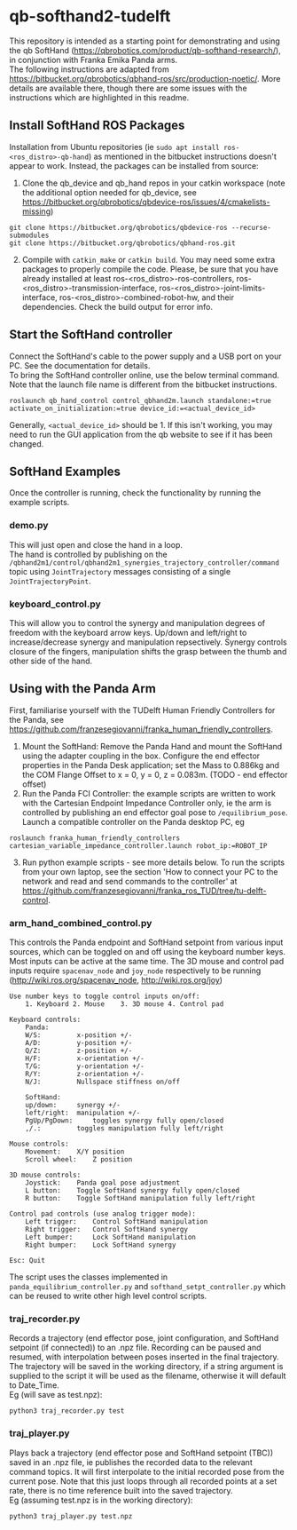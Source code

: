 # qb-softhand2-tudelft

This repository is intended as a starting point for demonstrating and using the qb SoftHand (https://qbrobotics.com/product/qb-softhand-research/), in conjunction with Franka Emika Panda arms. \
The following instructions are adapted from https://bitbucket.org/qbrobotics/qbhand-ros/src/production-noetic/. More details are available there, though  there are some issues with the instructions which are highlighted in this readme. 
## Install SoftHand ROS Packages
Installation from Ubuntu repositories (ie `sudo apt install ros-<ros_distro>-qb-hand`) as mentioned in the bitbucket instructions doesn't appear to work. Instead, the packages can be installed from source:
1. Clone the qb_device and qb_hand repos in your catkin workspace (note the additional option needed for qb_device, see https://bitbucket.org/qbrobotics/qbdevice-ros/issues/4/cmakelists-missing)
```
git clone https://bitbucket.org/qbrobotics/qbdevice-ros --recurse-submodules
git clone https://bitbucket.org/qbrobotics/qbhand-ros.git
```
2. Compile with `catkin_make` or `catkin build`. You may need some extra packages to properly compile the code. Please, be sure that you have already installed at least ros-<ros_distro>-ros-controllers, ros-<ros_distro>-transmission-interface, ros-<ros_distro>-joint-limits-interface, ros-<ros_distro>-combined-robot-hw, and their dependencies. Check the build output for error info.

## Start the SoftHand controller
Connect the SoftHand's cable to the power supply and a USB port on your PC. See the documentation for details. \
To bring the SoftHand controller online, use the below terminal command. Note that the launch file name is different from the bitbucket instructions.
```
roslaunch qb_hand_control control_qbhand2m.launch standalone:=true activate_on_initialization:=true device_id:=<actual_device_id>
```
Generally, `<actual_device_id>` should be 1. If this isn't working, you may need to run the GUI application from the qb website to see if it has been changed.

## SoftHand Examples
Once the controller is running, check the functionality by running the example scripts.
### demo.py
This will just open and close the hand in a loop. \
The hand is controlled by publishing on the `/qbhand2m1/control/qbhand2m1_synergies_trajectory_controller/command` topic using `JointTrajectory` messages consisting of a single `JointTrajectoryPoint`.
### keyboard_control.py
This will allow you to control the synergy and manipulation degrees of freedom with the keyboard arrow keys. Up/down and left/right to increase/decrease synergy and manipulation repsectively. Synergy controls closure of the fingers, manipulation shifts the grasp between the thumb and other side of the hand.

## Using with the Panda Arm
First, familiarise yourself with the TUDelft Human Friendly Controllers for the Panda, see https://github.com/franzesegiovanni/franka_human_friendly_controllers. 
1. Mount the SoftHand: Remove the Panda Hand and mount the SoftHand using the adapter coupling in the box. Configure the end effector properties in the Panda Desk application; set the Mass to 0.886kg and the COM Flange Offset to x = 0, y = 0, z = 0.083m. (TODO - end effector offset)
2. Run the Panda FCI Controller: the example scripts are written to work with the Cartesian Endpoint Impedance Controller only, ie the arm is controlled by publishing an end effector goal pose to `/equilibrium_pose`. Launch a compatible controller on the Panda desktop PC, eg
```
roslaunch franka_human_friendly_controllers cartesian_variable_impedance_controller.launch robot_ip:=ROBOT_IP
```
3. Run python example scripts - see more details below. To run the scripts from your own laptop, see the section 'How to connect your PC to the network and read and send commands to the controller' at https://github.com/franzesegiovanni/franka_ros_TUD/tree/tu-delft-control. 

### arm_hand_combined_control.py
This controls the Panda endpoint and SoftHand setpoint from various input sources, which can be toggled on and off using the keyboard number keys. Most inputs can be active at the same time. The 3D mouse and control pad inputs require `spacenav_node` and `joy_node` respectively to be running (http://wiki.ros.org/spacenav_node, http://wiki.ros.org/joy)
```
Use number keys to toggle control inputs on/off:
	1. Keyboard	2. Mouse	3. 3D mouse	4. Control pad

Keyboard controls:
	Panda:
	W/S:		 x-position +/-
	A/D:		 y-position +/-
	Q/Z:		 z-position +/-
	H/F:		 x-orientation +/-
	T/G:		 y-orientation +/-
	R/Y:		 z-orientation +/-
	N/J:		 Nullspace stiffness on/off

	SoftHand:
	up/down:	 synergy +/-
	left/right:	 manipulation +/-
	PgUp/PgDown:	 toggles synergy fully open/closed
	,/.:		 toggles manipulation fully left/right

Mouse controls:
	Movement:	 X/Y position
	Scroll wheel: 	 Z position

3D mouse controls:
	Joystick:	 Panda goal pose adjustment
	L button:	 Toggle SoftHand synergy fully open/closed
	R button:	 Toggle SoftHand manipulation fully left/right

Control pad controls (use analog trigger mode):
	Left trigger:	 Control SoftHand manipulation
	Right trigger:	 Control SoftHand synergy
	Left bumper:	 Lock SoftHand manipulation
	Right bumper:	 Lock SoftHand synergy

Esc: Quit
```
The script uses the classes implemented in `panda_equilibrium_controller.py` and `softhand_setpt_controller.py` which can be reused to write other high level control scripts.
### traj_recorder.py
Records a trajectory (end effector pose, joint configuration, and SoftHand setpoint (if connected)) to an .npz file. Recording can be paused and resumed, with interpolation between poses inserted in the final trajectory. The trajectory will be saved in the working directory, if a string argument is supplied to the script it will be used as the filename, otherwise it will default to Date_Time. \
Eg (will save as test.npz):
```
python3 traj_recorder.py test
```
### traj_player.py
Plays back a trajectory (end effector pose and SoftHand setpoint (TBC)) saved in an .npz file, ie publishes the recorded data to the relevant command topics. It will first interpolate to the initial recorded pose from the current pose. Note that this just loops through all recorded points at a set rate, there is no time reference built into the saved trajectory. \
Eg (assuming test.npz is in the working directory):
```
python3 traj_player.py test.npz
```
